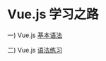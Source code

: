 # Vue.js 学习之路 
一) Vue.js <a href="https://cn.vuejs.org/v2/guide/conditional.html">基本语法</a>

二) Vue.js <a href="https://github.com/dinglittle/Vue.js/blob/master/vue%E5%9F%BA%E7%A1%80.html">语法练习</a>
 
          
